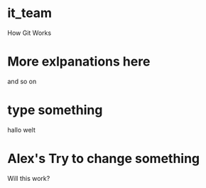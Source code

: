 # it_team
How Git Works

# More exlpanations here

and so on

# type something

hallo welt

# Alex's Try to change something
Will this work?
